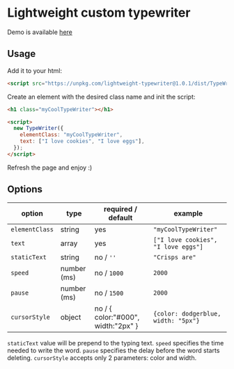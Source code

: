 # Lightweight custom typewriter
Demo is available [here](https://shelooks16.github.io/Typewriter/)

## Usage

Add it to your html:
```html
<script src="https://unpkg.com/lightweight-typewriter@1.0.1/dist/TypeWriter.js"></script>
```

Create an element with the desired class name and init the script:
```html
<h1 class="myCoolTypeWriter"></h1>

<script>
  new TypeWriter({
    elementClass: "myCoolTypeWriter",
    text: ["I love cookies", "I love eggs"],
  });
</script>
```

Refresh the page and enjoy :)

## Options
option | type | required / default | example
-----|------|------|------
`elementClass` | string | yes | `"myCoolTypeWriter"`
`text` | array | yes | `["I love cookies", "I love eggs"]`
`staticText` | string | no / `''` | `"Crisps are"`
`speed` | number (ms) | no / `1000` | `2000`
`pause` | number (ms) | no / `1500` | `2000`
`cursorStyle` | object | no / { color:"#000", width:"2px" } | `{color: dodgerblue, width: "5px"}`

`staticText` value will be prepend to the typing text.
`speed` specifies the time needed to write the word.
`pause` specifies the delay before the word starts deleting.
`cursorStyle` accepts only 2 parameters: color and width.